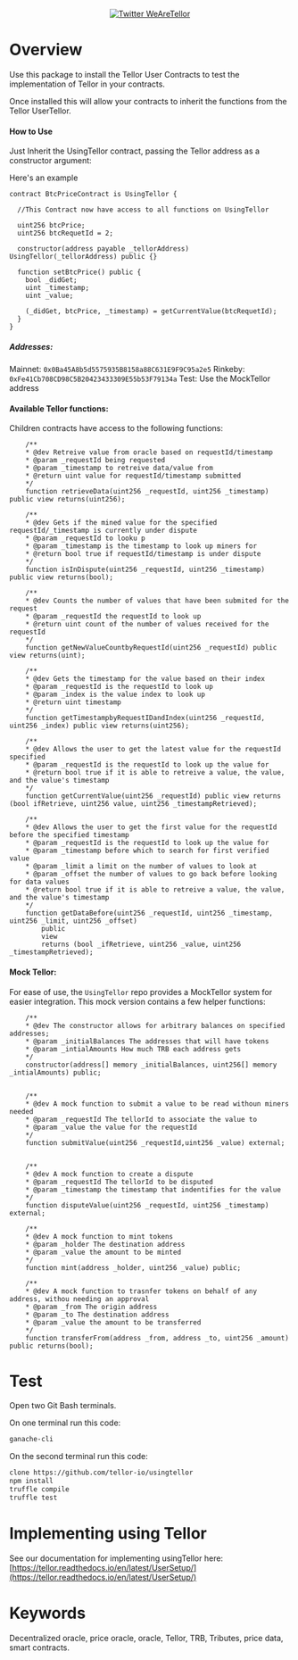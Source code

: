 <p align="center">
  <a href='https://twitter.com/WeAreTellor'>
    <img src= 'https://img.shields.io/twitter/url/http/shields.io.svg?style=social' alt='Twitter WeAreTellor' />
  </a> 
</p>


# Overview

Use this package to install the Tellor User Contracts to test the implementation of Tellor in your contracts.

Once installed this will allow your contracts to inherit the functions from the Tellor UserTellor. 


#### How to Use
Just Inherit the UsingTellor contract, passing the Tellor address as a constructor argument: 

Here's an example
```solidity 
contract BtcPriceContract is UsingTellor {

  //This Contract now have access to all functions on UsingTellor

  uint256 btcPrice;
  uint256 btcRequetId = 2;

  constructor(address payable _tellorAddress) UsingTellor(_tellorAddress) public {}

  function setBtcPrice() public {
    bool _didGet;
    uint _timestamp;
    uint _value;

    (_didGet, btcPrice, _timestamp) = getCurrentValue(btcRequetId);
  }
}
```
##### Addresses:
Mainnet: `0x0Ba45A8b5d5575935B8158a88C631E9F9C95a2e5`
Rinkeby: `0xFe41Cb708CD98C5B20423433309E55b53F79134a`
Test: Use the MockTellor address


#### Available Tellor functions:

Children contracts have access to the following functions:

```solidity
    /**
    * @dev Retreive value from oracle based on requestId/timestamp
    * @param _requestId being requested
    * @param _timestamp to retreive data/value from
    * @return uint value for requestId/timestamp submitted
    */
    function retrieveData(uint256 _requestId, uint256 _timestamp) public view returns(uint256);

    /**
    * @dev Gets if the mined value for the specified requestId/_timestamp is currently under dispute
    * @param _requestId to looku p
    * @param _timestamp is the timestamp to look up miners for
    * @return bool true if requestId/timestamp is under dispute
    */
    function isInDispute(uint256 _requestId, uint256 _timestamp) public view returns(bool);

    /**
    * @dev Counts the number of values that have been submited for the request
    * @param _requestId the requestId to look up
    * @return uint count of the number of values received for the requestId
    */
    function getNewValueCountbyRequestId(uint256 _requestId) public view returns(uint);

    /**
    * @dev Gets the timestamp for the value based on their index
    * @param _requestId is the requestId to look up
    * @param _index is the value index to look up
    * @return uint timestamp
    */
    function getTimestampbyRequestIDandIndex(uint256 _requestId, uint256 _index) public view returns(uint256);

    /**
    * @dev Allows the user to get the latest value for the requestId specified
    * @param _requestId is the requestId to look up the value for
    * @return bool true if it is able to retreive a value, the value, and the value's timestamp
    */
    function getCurrentValue(uint256 _requestId) public view returns (bool ifRetrieve, uint256 value, uint256 _timestampRetrieved);

    /**
    * @dev Allows the user to get the first value for the requestId before the specified timestamp
    * @param _requestId is the requestId to look up the value for
    * @param _timestamp before which to search for first verified value
    * @param _limit a limit on the number of values to look at
    * @param _offset the number of values to go back before looking for data values
    * @return bool true if it is able to retreive a value, the value, and the value's timestamp
    */
    function getDataBefore(uint256 _requestId, uint256 _timestamp, uint256 _limit, uint256 _offset)
        public
        view
        returns (bool _ifRetrieve, uint256 _value, uint256 _timestampRetrieved);

```


#### Mock Tellor:

For ease of use, the  `UsingTellor`  repo provides a MockTellor system for easier integration. This mock version contains a few helper functions:

```solidity
    /**
    * @dev The constructor allows for arbitrary balances on specified addresses;
    * @param _initialBalances The addresses that will have tokens
    * @param _intialAmounts How much TRB each address gets
    */
    constructor(address[] memory _initialBalances, uint256[] memory _intialAmounts) public;
    

    /**
    * @dev A mock function to submit a value to be read withoun miners needed
    * @param _requestId The tellorId to associate the value to
    * @param _value the value for the requestId
    */
    function submitValue(uint256 _requestId,uint256 _value) external;
    

    /**
    * @dev A mock function to create a dispute
    * @param _requestId The tellorId to be disputed
    * @param _timestamp the timestamp that indentifies for the value
    */
    function disputeValue(uint256 _requestId, uint256 _timestamp) external;

    /**
    * @dev A mock function to mint tokens
    * @param _holder The destination address 
    * @param _value the amount to be minted
    */
    function mint(address _holder, uint256 _value) public;

    /**
    * @dev A mock function to trasnfer tokens on behalf of any address, withou needing an approval
    * @param _from The origin address
    * @param _to The destination address 
    * @param _value the amount to be transferred
    */
    function transferFrom(address _from, address _to, uint256 _amount) public returns(bool);

```

# Test
Open two Git Bash terminals. 

On one terminal run this code: 
```bash
ganache-cli
```

On the second terminal run this code:
```bash
clone https://github.com/tellor-io/usingtellor
npm install
truffle compile
truffle test
```

# Implementing using Tellor
See our documentation for implementing usingTellor here: 
[https://tellor.readthedocs.io/en/latest/UserSetup/](https://tellor.readthedocs.io/en/latest/UserSetup/)

# Keywords

Decentralized oracle, price oracle, oracle, Tellor, TRB, Tributes, price data, smart contracts.
